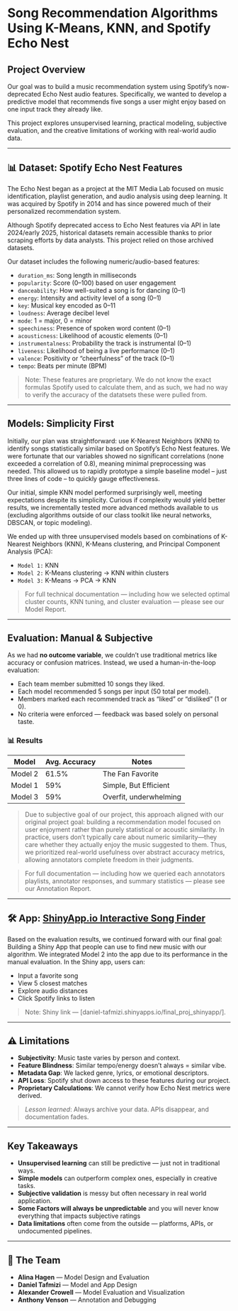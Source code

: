 
<!-- README.md is generated from README.Rmd. Please edit that file -->

# Song Recommendation Algorithms Using K-Means, KNN, and Spotify Echo Nest

## Project Overview

Our goal was to build a music recommendation system using Spotify’s
now-deprecated Echo Nest audio features. Specifically, we wanted to
develop a predictive model that recommends five songs a user might enjoy
based on one input track they already like.

This project explores unsupervised learning, practical modeling,
subjective evaluation, and the creative limitations of working with
real-world audio data.

------------------------------------------------------------------------

## 📊 Dataset: Spotify Echo Nest Features

The Echo Nest began as a project at the MIT Media Lab focused on music
identification, playlist generation, and audio analysis using deep
learning. It was acquired by Spotify in 2014 and has since powered much
of their personalized recommendation system.

Although Spotify deprecated access to Echo Nest features via API in late
2024/early 2025, historical datasets remain accessible thanks to prior
scraping efforts by data analysts. This project relied on those archived
datasets.

Our dataset includes the following numeric/audio-based features:

- `duration_ms`: Song length in milliseconds  
- `popularity`: Score (0–100) based on user engagement  
- `danceability`: How well-suited a song is for dancing (0–1)  
- `energy`: Intensity and activity level of a song (0–1)  
- `key`: Musical key encoded as 0–11  
- `loudness`: Average decibel level  
- `mode`: 1 = major, 0 = minor  
- `speechiness`: Presence of spoken word content (0–1)  
- `acousticness`: Likelihood of acoustic elements (0–1)  
- `instrumentalness`: Probability the track is instrumental (0–1)  
- `liveness`: Likelihood of being a live performance (0–1)  
- `valence`: Positivity or “cheerfulness” of the track (0–1)  
- `tempo`: Beats per minute (BPM)

> Note: These features are proprietary. We do not know the exact
> formulas Spotify used to calculate them, and as such, we had no way to
> verify the accuracy of the datatsets these were pulled from.

------------------------------------------------------------------------

## Models: Simplicity First

Initially, our plan was straightforward: use K-Nearest Neighbors (KNN)
to identify songs statistically similar based on Spotify’s Echo Nest
features. We were fortunate that our variables showed no significant
correlations (none exceeded a correlation of 0.8), meaning minimal
preprocessing was needed. This allowed us to rapidly prototype a simple
baseline model – just three lines of code – to quickly gauge
effectiveness.

Our initial, simple KNN model performed surprisingly well, meeting
expectations despite its simplicity. Curious if complexity would yield
better results, we incrementally tested more advanced methods available
to us (excluding algorithms outside of our class toolkit like neural
networks, DBSCAN, or topic modeling).

We ended up with three unsupervised models based on combinations of
K-Nearest Neighbors (KNN), K-Means clustering, and Principal Component
Analysis (PCA):

- `Model 1:` KNN
- `Model 2:` K-Means clustering → KNN within clusters  
- `Model 3:` K-Means → PCA → KNN

> For full technical documentation — including how we selected optimal
> cluster counts, KNN tuning, and cluster evaluation — please see our
> Model Report.

------------------------------------------------------------------------

## Evaluation: Manual & Subjective

As we had **no outcome variable**, we couldn’t use traditional metrics
like accuracy or confusion matrices. Instead, we used a
human-in-the-loop evaluation:

- Each team member submitted 10 songs they liked.
- Each model recommended 5 songs per input (50 total per model).
- Members marked each recommended track as “liked” or “disliked” (1 or
  0).
- No criteria were enforced — feedback was based solely on personal
  taste.

### 📊 Results

| Model   | Avg. Accuracy | Notes                  |
|---------|---------------|------------------------|
| Model 2 | 61.5%         | The Fan Favorite       |
| Model 1 | 59%           | Simple, But Efficient  |
| Model 3 | 59%           | Overfit, underwhelming |

> Due to subjective goal of our project, this approach aligned with our
> original project goal: building a recommendation model focused on user
> enjoyment rather than purely statistical or acoustic similarity. In
> practice, users don’t typically care about numeric similarity—they
> care whether they actually enjoy the music suggested to them. Thus, we
> prioritized real-world usefulness over abstract accuracy metrics,
> allowing annotators complete freedom in their judgments.

> For full documentation — including how we queried each annotators
> playlists, annotator responses, and summary statistics — please see
> our Annotation Report.

------------------------------------------------------------------------

## 🛠️ App: [ShinyApp.io Interactive Song Finder](https://daniel-tafmizi.shinyapps.io/final_proj_shinyapp/)

Based on the evaluation results, we continued forward with our final
goal: Building a Shiny App that people can use to find new music with
our algorithm. We integrated Model 2 into the app due to its performance
in the manual evaluation. In the Shiny app, users can:

- Input a favorite song  
- View 5 closest matches  
- Explore audio distances  
- Click Spotify links to listen

> Note: Shiny link —
> \[daniel-tafmizi.shinyapps.io/final_proj_shinyapp/\].

------------------------------------------------------------------------

## ⚠️ Limitations

- **Subjectivity**: Music taste varies by person and context.  
- **Feature Blindness**: Similar tempo/energy doesn’t always = similar
  vibe.  
- **Metadata Gap**: We lacked genre, lyrics, or emotional descriptors.  
- **API Loss**: Spotify shut down access to these features during our
  project.  
- **Proprietary Calculations**: We cannot verify how Echo Nest metrics
  were derived.

> *Lesson learned*: Always archive your data. APIs disappear, and
> documentation fades.

------------------------------------------------------------------------

## Key Takeaways

- **Unsupervised learning** can still be predictive — just not in
  traditional ways.
- **Simple models** can outperform complex ones, especially in creative
  tasks.
- **Subjective validation** is messy but often necessary in real world
  application.
- **Some Factors will always be unpredictable** and you will never know
  everything that impacts subjective ratings
- **Data limitations** often come from the outside — platforms, APIs, or
  undocumented pipelines.

------------------------------------------------------------------------

## 👥 The Team

- **Alina Hagen** — Model Design and Evaluation
- **Daniel Tafmizi** — Model and App Design  
- **Alexander Crowell** — Model Evaluation and Visualization  
- **Anthony Venson** — Annotation and Debugging
